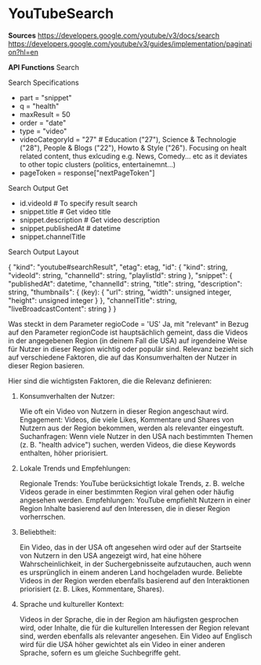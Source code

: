 # YouTubeSearch

**Sources**
https://developers.google.com/youtube/v3/docs/search
https://developers.google.com/youtube/v3/guides/implementation/pagination?hl=en

**API Functions**
Search



Search Specifications
- part = "snippet"
- q = "health"
- maxResult = 50
- order = "date"
- type = "video"
- videoCategoryId = "27" # Education ("27"), Science & Technologie ("28"), People & Blogs ("22"), Howto & Style ("26"). Focusing on healt related content, thus exlcuding e.g. News, Comedy... etc as it deviates to other topic clusters (politics, entertainemnt...)
- pageToken = response["nextPageToken"]

Search Output Get
- id.videoId # To specify result search
- snippet.title # Get video title
- snippet.description # Get video description
- snippet.publishedAt # datetime
- snippet.channelTitle

Search Output Layout

{
  "kind": "youtube#searchResult",
  "etag": etag,
  "id": {
    "kind": string,
    "videoId": string,
    "channelId": string,
    "playlistId": string
  },
  "snippet": {
    "publishedAt": datetime,
    "channelId": string,
    "title": string,
    "description": string,
    "thumbnails": {
      (key): {
        "url": string,
        "width": unsigned integer,
        "height": unsigned integer
      }
    },
    "channelTitle": string,
    "liveBroadcastContent": string
  }
}

Was steckt in dem Parameter regioCode = 'US'
Ja, mit "relevant" in Bezug auf den Parameter regionCode ist hauptsächlich gemeint, dass die Videos in der angegebenen Region (in deinem Fall die USA) auf irgendeine Weise für Nutzer in dieser Region wichtig oder populär sind. Relevanz bezieht sich auf verschiedene Faktoren, die auf das Konsumverhalten der Nutzer in dieser Region basieren.

Hier sind die wichtigsten Faktoren, die die Relevanz definieren:
1. Konsumverhalten der Nutzer:

    Wie oft ein Video von Nutzern in dieser Region angeschaut wird.
    Engagement: Videos, die viele Likes, Kommentare und Shares von Nutzern aus der Region bekommen, werden als relevanter eingestuft.
    Suchanfragen: Wenn viele Nutzer in den USA nach bestimmten Themen (z. B. "health advice") suchen, werden Videos, die diese Keywords enthalten, höher priorisiert.

2. Lokale Trends und Empfehlungen:

    Regionale Trends: YouTube berücksichtigt lokale Trends, z. B. welche Videos gerade in einer bestimmten Region viral gehen oder häufig angesehen werden.
    Empfehlungen: YouTube empfiehlt Nutzern in einer Region Inhalte basierend auf den Interessen, die in dieser Region vorherrschen.

3. Beliebtheit:

    Ein Video, das in der USA oft angesehen wird oder auf der Startseite von Nutzern in den USA angezeigt wird, hat eine höhere Wahrscheinlichkeit, in der Suchergebnisseite aufzutauchen, auch wenn es ursprünglich in einem anderen Land hochgeladen wurde.
    Beliebte Videos in der Region werden ebenfalls basierend auf den Interaktionen priorisiert (z. B. Likes, Kommentare, Shares).

4. Sprache und kultureller Kontext:

    Videos in der Sprache, die in der Region am häufigsten gesprochen wird, oder Inhalte, die für die kulturellen Interessen der Region relevant sind, werden ebenfalls als relevanter angesehen.
    Ein Video auf Englisch wird für die USA höher gewichtet als ein Video in einer anderen Sprache, sofern es um gleiche Suchbegriffe geht.


